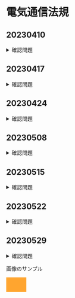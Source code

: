 # 電気通信法規

## 20230410

<details>

<summary>確認問題</summary>

### 問1 次の命令をそれぞれ何と呼ぶか。

(ア) : 内閣が憲法や法律を実施するために制定する命令

(イ) : 各省の大臣が主任事項について定める命令

### 問2 効力の強さの順に法令名を空欄に埋めよ。

(ウ) > (エ) > 法律 > (ア) > (イ)

### 問3 次の国際電気通信連合についての説明の空欄を埋めよ。

国際電気通信連合の略称は英字3文字で(オ)である。(オ)の主な業務には、電気通信の(カ)や、無線周波数の(キ)等がある。また、(オ)は、基本文書により目的、組織等が規定されている。この基本文書を(ク)という。

```
(選択肢)
1. 国際標準化    2. 政令    3. 国際電気通信連合憲章    4. 省令    5. ITU    
6. 憲法    7. 割当    8. 条約
```

<details>

<summary>解答</summary>

```
ア 2    イ 4    ウ 6    エ 8    オ 5    
カ 1    キ 7    ク 3
```

</details>

---

</details>


## 20230417

<details>

<summary>確認問題</summary>

### 問1 電気通信の基本に関する法律についての説明の空欄を埋めよ。

電波法の目的は、電波の(ア)かつ、(イ)な利用の確保を行うことによって、(ウ)の増進に寄与することである。
一方、高度情報通信ネットワーク社会形成基本法では、目的としてIT社会の実現を置いており、IT社会形成に関する国の基本方針や(エ)を掲示している。

### 問2 電気通信事業法の目的についての説明の空欄を埋めよ。

この法律は、電気通信事業の(オ)にかんがみ、その運営を適正かつ合理的なものとするとともに、その(カ)を促進することにより、電気通信役務の円滑な提供を確保するとともに
その(キ)を保護し、もって電気通信の健全な発達及び国民の利便の確保を図り、(ウ)を増進することを目的とする。

### 問3 電気通信事業法で規定される次の役務を何と呼ぶか。(ク)

アナログ電話、公衆電話、緊急通信（110, 119）などのあまねく全国的に提供が確保されるべき基礎的な電気通信サービス。

### 問4 電気通信設備を設置して電気通信事業を営むには、総務大臣への登録か届出が必要である。登録が不要で、届出だけでよい場合の次の説明の空欄を埋めよ。

- 端末系伝送路設備の設置の区域が一つの(ケ)の区域を越えない。
- 中継系伝送路設備の設置の区間が一つの(コ)の区域を越えない。


```
(選択肢)
1. 市町村    2. 公共性    3. 公平    4. 公共の福祉    5. 利用者の利益    
6. 能率的    7. 理念    8. 公正な競争    9. 基礎的電気通信役務    10. 都道府県
```

<details>

<summary>解答</summary>

```
ア 3    イ 6    ウ 4    エ 7    オ 2    
カ 8    キ 5    ク 9    ケ 1    コ 10
```

</details>

---

</details>


## 20230424

<details>

<summary>確認問題</summary>

### 問1 次の説明の空欄を埋めよ。

電気通信事業者は、電気通信設備の工事・維持・運営を監督する(ア)を選任し、総務大臣に届出なければならない。選任される者は(イ)の交付を受けていなければならない。

電気通信回線設備へ接続する端末機器は、(ウ)を受けなければならない。(ウ)は(エ)が審査し、認定を受けた場合にはその端末機器に(オ)を行う。


### 問2 次の説明の空欄を埋めよ。

利用者は(カ)、自営電気通信設備を接続するとき、(キ)の交付を受けている(ク)に工事・監督を行わせなければならない。ただし次の工事を除く。

(1) (ケ)(社内NWなど)に(カ)などを接続するとき

(2) (コ)・航空機に設置する(カ)を接続するとき

(3) (サ)、アダプタジャックへ(カ)を接続するとき

また、(キ)は国家資格であり、工事担任者試験に合格した者、養成課程で基準に適合した者等にたいして、(シ)が交付する。工事担任者資格には扱う工事の内容によって(ス)の資格が存在する。


### 問3 放送法の目的についての説明の空欄を埋めよ。

この法律は、次に掲げる原則に従って、放送を公共の福祉に(セ)するように規律し、その(ソ)を図ることを目的とする。

一　放送が国民に最大限に(タ)されて、その(チ)をもたらすことを保障すること

二　放送の(ツ)、真実及び自律を保障することによって、放送による(テ)を確保すること

三　放送に携わる者の職責を明らかにすることによって、放送が健全な(ト)に資するようにすること


### 問4 次の空欄を埋めよ。

電気通信に関わる事業体等の組織に関する法律としては、(ナ)や、放送大学学園法がある。


### 問5 無線局への混信・妨害について、下記の空欄を埋めよ。

混信・妨害から保護されるべき、電気通信業務、放送の業務、人命若しくは財産の保護、治安の維持、気象業務、電気事業に係る電気の供給、鉄道事業に係る列車運行の業務などを行うための無線通信を(ニ)という。

不法無線局の4割は(ヌ)と呼ばれる(ネ)、(ノ)、(ハ)である。これらの不法無線に対応するため、(ヒ)の整備の拡充が行われている。(ヒ)には、測定周波数範囲が25MHz〜3GHzの(フ)、(フ)を補完する役割の(ヘ)、測定周波数範囲が300kHz〜30MHzの(ホ)や、宇宙電波監視施設(DEURAS-S)がある。

(マ)は、不法無線局に使用されるおそれのある無線設備(ミ)について、小売業者の協力を得て、不法無線局の発生を未然に防止しようとする制度である。

電波環境協議会は、省庁だけでなく、(ム)や(メ)も含めた関係団体により構成されており、(モ)に関する基本的考え方の検討、イミュニティに関する基本的考え方の検討等を行っている。

```
(選択肢)
1. 日本電信電話株式会社に関する法律    2. 妨害波の低減    3. 端末設備    4. 技術基準認定の表示    5. 総務大臣    
6. 指定無線設備    7. 不法パーソナル無線    8. 普及    9. 専用設備    10. 技術基準適合認定    
11. 業界メーカ    12. 適合    13. 工事担任者資格者証    14. 電気通信主任技術者    15. 短波監視施設(DEURAS-H)    
16. 不法アマチュア無線    17. 電気通信主任技術者資格者証    18. 船舶    19. 利用者団体    20. 不法無線局探索車(DEURAS-M)    
21. 工事担任者    22. 7種    23. 民主主義の発達    24. 不法市民ラジオ    25. 免許情報告知制度    
26. プラグジャック    27. 電波監視システム(DEURAS)    28. 健全な発達    29. 重要無線通信    30. 不偏不党    
31. 表現の自由    32. 効用    33. 不法三悪    34. 登録認定機関    35. 遠隔方位測定設備(DEURAS-D)
```

<details>

<summary>解答</summary>

```
ア 14    イ 17    ウ 10    エ 34    オ 4    
カ 3    キ 13    ク 21    ケ 9    コ 18    
サ 26    シ 5    ス 22    セ 12    ソ 28    
タ 8    チ 32    ツ 30    テ 31    ト 23    
ナ 1    ニ 29    ヌ 33    ネ 7    ノ 16    
ハ 24    ヒ 27    フ 35    ヘ 20    ホ 15    
マ 25    ミ 6    ム 11    メ 19    モ 2
```

</details>

---

</details>


## 20230508

<details>

<summary>確認問題</summary>

### 問1 次の文章は電波法（第2条）に規定する用語の定義を掲げたものである。空欄を埋めよ。

(1) 「電波」とは、(ア)以下の周波数の電磁波のことをいう。

(2) 「無線電信」とは、電波を利用して、(イ)を送り、又は受けるための通信設備をいう。

(3) 「無線電話」とは、電波を利用して、(ウ)を送り、又は受けるための通信設備をいう。

(4) 「無線設備」とは、無線電信、無線電話その他電波を送り、又は受けるための(エ)をいう。

(5) 「無線局」とは、無線設備及び(オ)の総体をいう。ただし、受信のみを目的とするものを含まない。

(6) 「無線従事者」とは、無線設備の操作又は(カ)を行う者であって、総務大臣の免許を受けたものをいう。


### 問2 次の説明の空欄を埋めよ。

ITUにおける定義によれば、30〜300MHzの周波数の電波、300〜3GHzの電波、3〜30GHzの電波を、それぞれ英文字3文字で(キ)、(ク)、(ケ)とよぶ。

電波法の条文は上位から(コ)、(サ)、(シ)で構成されている。

電波法第3条では、「電波に関し(ス)に別段の定めがあるときは、その規定による」ことが明記され、(ス)が電波法に優先することが記されている。


### 問3 次の無線局の開設に関する説明の空欄を埋めよ。

無線局を開設しようとする者は、(セ)を受けなければならない。ただし、次に掲げる無線局については、この限りでない。

(1) 発射する電波が著しく(ソ)な無線局で、総務省令で定めるもの

(2) 26.9MHzから27.2MHzまでの周波数の電波を使用し、かつ、空中線電力が(タ)以下である無線局のうち総務省令で定めるものであって、(チ)のみを使用するもの

(3) 空中線電力が(ツ)以下である無線局のうち総務省令で定めるもので、(チ)のみを使用するもの

(4) 登録を受けて開設する無線局

(5) 外国から入国する者が持ち込む空中線電力が1W以下である無線設備で、総務大臣が指定する技術基準を満たし、用途、周波数を総務省令で定めるものを逸脱しない無線局を開局しようとするときは、当該無線設備は、適合表示無線設備でない場合であっても、当該者の入国の日から(テ)を越えない範囲内で適合表示無線設備とみなす。


```
(選択肢)
1. 微弱    2. VHF    3. 符号    4. 条    5. 1W    
6. 0.5W    7. 90日    8. 電気的設備    9. 300万MHz    10. SHF
11. その監督    12. 適合表示無線設備    13. 条約    14. UHF    15. 号    
16. 音声その他の音響    17. 無線設備の操作    18. 項    19. 総務大臣の免許
```

<details>

<summary>解答</summary>

```
ア 9    イ 3    ウ 16    エ 8    オ 17    
カ 11    キ 2    ク 14    ケ 10    コ 4
サ 18    シ 15    ス 13    セ 19    ソ 1
タ 6    チ 12    ツ 5    テ 7
```

</details>

---

</details>


## 20230515

<details>

<summary>確認問題</summary>

### 問2 欠格事由に関する説明の空欄を埋めよ。

次に該当する者には無線局の免許を与えない

(1) 日本の(ア)を有しない人

(2) (イ)又はその代表者

(3) 外国の法人又は(ウ)

(4) 法人又は団体であって、(1)から(3)に掲げるものがその代表者であるもの又はこれらの者がその役員の(エ)分の1以上若しくは議決権の(エ)分の1以上を占めるもの。（ただし、放送を行う無線局の場合は(オ)分の1以上）


### 問3 欠格事由に関する説明の空欄を埋めよ。

次に該当する者には無線局の免許を与えないことができる。

(1) 電波法又は放送法に規定する罪を犯し罰金以上の刑に処せられ、その執行を終わり、又はその執行を受けることがなくなった日から(カ)を経過しない者

(2) 無線局の免許の取り消しを受け、その(キ)から(カ)を経過しない者

(3) 特定基地局の開設計画に係る認定の取り消しを受け、その(キ)から(カ)を経過しない者

(4) 無線局の登録の取り消しを受け、その(キ)から(カ)を経過しない者


### 問4 電気通信業務を行うことを目的とする無線局の免許の申請について空欄を埋めよ。

① 無線局の申請書に記載すべき項目は、目的、開設を必要とする理由、通信の相手方及び(ク)、無線設備の設置(ケ)、電波の(コ)並びに周波数範囲及び(サ)、希望する運用許容(シ)、無線設備の工事設計及び工事落成の予定期日、運用開始の予定日である。

② 人工衛星の免許を受けようとする者は、①の他、人工衛星の(ス)予定時期及び(セ)並びにその人工衛星局の目的を遂行出来る人工衛星の(ソ)を併せて記載しなければならない。


```
(選択肢)
1. 型式    2. 2年    3. 位置の範囲    4. 3    5. 通信事項    
6. 国籍    7. 空中線電力    8. 使用可能期間    9. 外国政府    10. 取消しの日
11. 時間    12. 団体    13. 場所    14. 打ち上げ    15. 5    
```

<details>

<summary>解答</summary>

```
ア 6    イ 9    ウ 12    エ 4    オ 15    
カ 2    キ 10    ク 5    ケ 13    コ 1
サ 7    シ 11    ス 14    セ 8    ソ 3
```

</details>

---

</details>


## 20230522

<details>

<summary>確認問題</summary>

### 問1 無線局の予備免許が与えられるための要件について、空欄を埋めよ。

(1) (ア)が(イ)に定める技術基準に適合すること。

(2) (ウ)の割当てが可能であること。

(3) (1)、(2)に掲げるものの他、(エ)で定める無線局（基幹放送局を除く）の(オ)に合致すること。


### 問2 予備免許の付与について空欄を埋めよ。

総務大臣は、審査した結果適当と認めるときには、次に掲げる事項を指定して無線局の予備免許を与える。(カ)の期限、電波の型式及び周波数、(キ)、空中線電力、(ク)時間


### 問3 予備免許中の工事設計の変更について空欄を埋めよ。

(1) 予備免許を受けた者は、工事設計を変更しようとするときは、あらかじめ総務大臣の(ケ)を受けなければならない。ただし、総務省令で定める(コ)については、この限りでない。

(2) (1)のただし書きの事項について工事設計を変更したときは、遅滞なくその旨を総務大臣に(サ)なければならない。


### 問4 予備免許中の工事設計の変更について空欄を埋めよ。

(1) 無線局の予備免許を受けた者は、(シ)の目的、通信の相手方、通信事項、放送事項、放送区域、無線設備の(ス)又は基幹放送の業務に用いられる(セ)を変更しようとするときは、あらかじめ総務大臣の許可を受けなければならない。


### 問5 落成検査について空欄を埋めよ。

(1) 無線局の予備免許を受けた者は、工事が落成したときは、その旨を総務大臣に届け出て、その無線設備、無線従事者の資格（電波法に規定する主任無線従事者の要件等に係るものを含む。）及び員数並びに(ソ)について検査を受けなければならない。

(2) (1)の検査は、(1)の検査を受けようとする者が、当該検査を受けようとする無線設備等について(タ)又は登録外国点検事業者が総務省令で定めるところにより行った当該登録に係る点検の結果を記載した書類を添えて(1)の届出をした場合においては、その(チ)を省略することが出来る。


### 問6 免許の拒否について空欄を埋めよ。

予備免許の際に指定された工事落成の期限（予備免許中に申請して期限の延長があったときは、その期限）経過後(ツ)に工事落成の届出がないときは、総務大臣は、その無線局の免許を拒否しなければならない。


### 問7 次の記述は無線局の免許の有効期間について述べたものである。（ ）内に入れるべき正しい組み合わせを下の1〜4から一つ選べ。

① 免許の有効期間は、免許の日から起算して(A)において総務省令で定める。ただし、再免許を妨げない。

② 総務省令で定める免許の有効期間は下記の通りである。

> (1) 地上基幹放送局 (臨時目的放送を専ら行うものに限る) : 当該放送の目的を達成するために必要な期間
> 
> (2) 地上基幹放送試験局 : 2年
> 
> (3) 衛星基幹放送局 (臨時目的放送を専ら行うものに限る) : 当該放送の目的を達成するために必要な期間
> 
> (4) 衛星基幹放送試験局 : 2年
> 
> (5) 特定実験試験局 : (B)
> 
> (6) 実用化試験局 : 2年
> 
> (7) その他の無線局,登録局 : (C)
 
 ||A|B|C|
 |-|-|-|-|
 |1|10年を超えない範囲内|当該周波数の使用が可能な期間|3年|
 |2|10年を超えない範囲内|1年|5年|
 |3|5年を超えない範囲内|1年|3年|
 |4|5年を超えない範囲内|当該周波数の使用が可能な期間|5年|


### 問8 電波法の規定により無線局（固定局）の免許状に記載される事項として、正しいものを下の番号から選べ

1 無線従事者の氏名      ２　空中線の型式      3 運用許容時間      4 通信方式


### 問9 次の記述は、無線局の再免許の申請の期間について述べたものである。( )内に入れるべき正しい組み合わせを下の1〜4から一つ選べ

① アマチュア局（人工衛星等のアマチュア局を除く）にあっては免許の有効期間満了前1か月以上1年を越えない期間

② 特定実験局にあっては免許の有効期間満了前1か月以上3か月を超えない期間

③ その他の無線局にあっては免許の有効期間満了前(A)超えない期間

ただし、免許の有効期間が(B)である無線局については、その有効期間満了前1か月までに行うことができる。また、免許の有効期間満了前1か月以内に(C)無線局については、(D)後ただちに再免許の申請を行わなければならない。

 ||A|B|C|D|
 |-|-|-|-|-|
 |1|3ヶ月以上6ヶ月|1年以内|免許を与えられた|免許を受けた|
 |2|１ヶ月以上6ヶ月|6ヶ月以内|指定事項の変更を受けた|当該変更|
 |3|3ヶ月以上6ヶ月|1年以内|指定事項の変更を受けた|当該変更|
 |4|1ヶ月以上6ヶ月|6ヶ月以内|免許を与えられた|免許を受けた|


### 問10 次の記述は、無線局の運用開始及び休止の届け出について述べたものである。( )内に入れるべき正しい組み合わせを下の1〜4から一つ選べ

① 免許人は、免許を受けたときは、(A)を総務大臣に届け出なければならない。休止期間を変更するときも、同様とする。ただし、総務省令で定める無線局については、この限りでない。

② 届け出た無線局の運用を(B)以上休止するときは、免許人は、その休止期間を総務大臣に届け出なければならない。休止期間を変更するときも、同様とする

③ ①のただし書きの規定により運用開始の届け出を要しない無線局は、次に掲げる無線局以外の無線局とする。

> (1) 基幹放送局
> 
> (2) 海岸局であって、電気通信業務を取り扱うもの、海上安全情報の送信を行うもの又は、2,187.5kHz、4,207.5kHz、6,312kHz、8,414.5kHz、12,577kHz、16,804.5kHz、27,524kHz、156.525MHz 若しくは 156.8MHz の電波を送信に使用するもの (GMDSS)
> 
> (3) 航空局であって電気通信業務を取り扱うもの又は航空交通管制の用に供するもの 
> 
> (4)( C )
> 
> (5) 海岸地球局(インマルサット地球局:山口県に1局)
> 
> (6) 航空地球局(インマルサット等:横浜、茨城、神戸/航空機の安全運行又は正常運行に関する通信を行うものに限る)
> 
> (7) 標準周波数局(40kHz等の周波数で発射されている標準時刻と周波数を知らせる無線送信局/呼出符号 JJY) 
> 
> (8)( D )

 ||A|B|C|D|
 |-|-|-|-|-|
 |1|遅滞なくその無線局の運用開始の期日|3か月|無線航行局|実験等無線局|
 |2|遅滞なくその無線局の運用開始の期日|1か月|無線航行陸上局|特別業務の局|
 |3|あらかじめその無線局の運用開始の予定期日|3か月|無線航行局|特別業務の局|
 |4|あらかじめその無線局の運用開始の予定期日|1か月|無線航行陸上局|実験等無線局|


### 問11 固定局及び陸上移動業務の無線局の免許の内容の変更に関する次の記述のうち、電波法(第17条、18条、19条)の規定に照らし、正しくないものはどれか。下の1〜4から1つ選べ。

1 免許人は、無線局の目的、通信の相手方、通信事項、放送事項、放送区域、無線設備の設置場所若しくは基幹放送の業務に用いられる電気通信設備を変更し、又は無線設備の変更の工事をしようとするときは、あらかじめ総務大臣の許可を受けなければならない。

2 無線設備の設置場所の変更又は無線設備の変更の工事の許可を受けた免許人は、総務大臣の検査を受け、当該変更又は工事の結果がその変更の許可の内容に適合していると認められた後でなければ、許可に係る無線設備を運用してはならない。ただし、総務省令で定める場合は、この限りでない。 

3 総務大臣は、免許人が識別信号、電波の型式、周波数、空中線電力又は運用許容時間の指定の変更を申請した場合において、混信の除去その他特に必要があると認めるときは、その指定を変更することが出来る。

4 無線設備の変更の検査を受けようとする者が、当該検査を受けようとする無線設備について登録検査等事業者又は登録外国点検事業者が総務省令で定めるところにより行った当該登録に係る点検の結果を記載した書類を総務大臣に提出した場合においては、総務大臣は検査の一部を省略することができる。


問12 次の記述は、陸上に開設する無線局の免許の承継について述べたものである。( )内に入れるべき正しい組み合わせを下の1〜4から一つ選べ

① 免許人について相続があったときは、その相続人は、免許人の地位を承継する。

② 免許人たる法人が合併又は分割(無線局をその用に供する事業の全部を承継させるものに限る)をしたときは、合併後存続する法人の市区は合併により設立された法人又は分割により当該事業の全部を承継した法人は、( A )。

③ 免許人が無線局をその用に供する事業の全部の譲渡をしたときは、譲受人は、( A )。 

④ ( B )を承継した者は、遅滞なく、その事実を証する書面を添えてその旨を( C )。

 ||A|B|C|
 |-|-|-|-|
 |1|総務大臣の許可を受けて免許人の地位を承継することができる|①から③までの規定により免許人の地位|総務大臣に届け出てその無線局の検査を受けなければならない|
 |2|総務大臣の許可を受けて免許人の地位を承継することができる|①の規定により免許人の地位|総務大臣に届け出なければならない|
 |3|総務大臣の許可を受けて免許人の地位を承継することができる|①から③までの規定により免許人の地位|総務大臣に届け出なければならない|
 |4|総務大臣の許可を受けて免許人の地位を承継することができる|①の規定により免許人の地位|総務大臣に届け出てその無線局の検査を受けなければならない|




```
(選択肢)
1. 2週間以内    2. 位置の範囲    3. 一部    4. 打ち上げ    5. 運用許容    
6. 開設の根本的基準    7. 型式    8. 許可    9. 空中線電力    10. 軽微な事項
11. 工事設計    12. 工事落成    13. 時間    14. 識別信号    15. 周波数    
16. 使用可能時間    17. 設置場所    18. 総務省令    19. 通信事項    20. 電気通信設備
21. 電波法    22. 登録検査等事業者    23. 時計及び書類    24. 届け出    25. 場所
26. 無線局
```

<details>

<summary>解答</summary>

```
ア 11    イ 21    ウ 15    エ 18    オ 6    
カ 12    キ 14    ク 5    ケ 8    コ 10
サ 24    シ 26    ス 17    セ 20    ソ 23
タ 22    チ 3    ツ 1    
問7 4    問8 3    問9 1    問10 2    問11 4    問12 2
```

</details>

---

</details>


## 20230529

<details>

<summary>確認問題</summary>

### 問1 次の記述は、特定無線局の免許の特例について述べたものである。( )内に入れるべき正しい組み合わせを下の1〜4から一つ選べ

通信の相手方である無線局からの電波を受けることによって自動的に選択される周波数の電波のみを発射する無線局のうち総務省令で定めるものであって、(A)を(B)開設しようとする者は、その特定無線局が(C)、通信の相手方、(D)並びに無線設備の規格を同じくするものであるかぎりにおいて、電波法に規定するところにより、これらの特定無線局を包括して対象とする免許を申請することができる。

 ||A|B|C|D|
 |-|-|-|-|-|
 |1|特定機器の係る適合性の評価を同じくするもの|10以上|目的|電波の型式、周波数及び空中線電力|
 |2|適合表示無線設備のみを使用するもの|2以上|目的|電波の型式及び周波数|
 |3|特定機器の係る適合性の評価を同じくするもの|2以上|通信事項|電波の型式及び周波数|
 |4|適合表示無線設備のみを使用するもの|10以上|通信事項|電波の型式、周波数及び空中線電力|

### 問2 次の記述は、

---

</details>


画像のサンプル

![img](img/orange.png)
